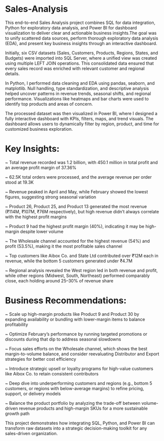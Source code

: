# Sales-Analysis

This end-to-end Sales Analysis project combines SQL for data integration, Python for exploratory data analysis, and Power BI for dashboard visualization to deliver clear and actionable business insights.The goal was to unify scattered data sources, perform thorough exploratory data analysis (EDA), and present key business insights through an interactive dashboard.

Initially, six CSV datasets (Sales, Customers, Products, Regions, States, and Budgets) were imported into SQL Server, where a unified view was created using multiple LEFT JOIN operations. This consolidated data ensured that every sales record was enriched with relevant customer and regional details.

In Python, I performed data cleaning and EDA using pandas, seaborn, and matplotlib. Null handling, type standardization, and descriptive analysis helped uncover patterns in revenue trends, seasonal shifts, and regional performance. Visualizations like heatmaps and bar charts were used to identify top products and areas of concern.

The processed dataset was then visualized in Power BI, where I designed a fully interactive dashboard with KPIs, filters, maps, and trend visuals. The dashboard allows users to dynamically filter by region, product, and time for customized business exploration.

# Key Insights:
~ Total revenue recorded was 1.2 billion, with 450.1 million in total profit and an average profit margin of 37.36%

~ 62.5K total orders were processed, and the average revenue per order stood at 19.3K

~ Revenue peaked in April and May, while February showed the lowest figures, suggesting strong seasonal variation

~ Product 26, Product 25, and Product 13 generated the most revenue (₹114M, ₹107M, ₹76M respectively), but high revenue didn’t always correlate with the highest profit margins

~ Product 9 had the highest profit margin (40%), indicating it may be high-margin despite lower volume

~ The Wholesale channel accounted for the highest revenue (54%) and profit (53.5%), making it the most profitable sales channel

~ Top customers like Aibox Co. and State Ltd contributed over ₹12M each in revenue, while the bottom 5 customers generated under ₹4.7M

~ Regional analysis revealed the West region led in both revenue and profit, while other regions (Midwest, South, Northeast) performed comparably close, each holding around 25–30% of revenue share

# Business Recommendations:
~ Scale up high-margin products like Product 9 and Product 30 by expanding availability or bundling with lower-margin items to balance profitability

~ Optimize February’s performance by running targeted promotions or discounts during that dip to address seasonal slowdowns

~ Focus sales efforts on the Wholesale channel, which shows the best margin-to-volume balance, and consider reevaluating Distributor and Export strategies for better cost efficiency

~ Introduce strategic upsell or loyalty programs for high-value customers like Aibox Co. to retain consistent contributors

~ Deep dive into underperforming customers and regions (e.g., bottom 5 customers, or regions with below-average margins) to refine pricing, support, or delivery models

~ Balance the product portfolio by analyzing the trade-off between volume-driven revenue products and high-margin SKUs for a more sustainable growth path

This project demonstrates how integrating SQL, Python, and Power BI can transform raw datasets into a strategic decision-making toolkit for any sales-driven organization.
